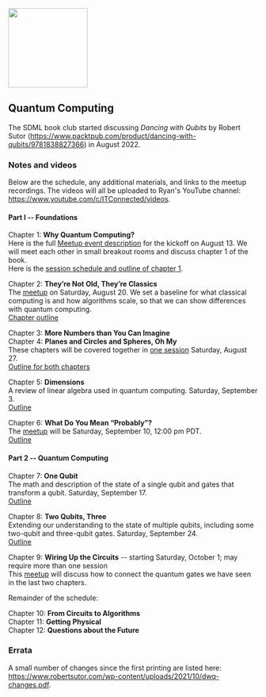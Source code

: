 <img src="https://github.com/SanDiegoMachineLearning/bookclub/blob/master/images/dancing_with_qubits.png?raw=true" width="160">

## Quantum Computing

The SDML book club started discussing *Dancing with Qubits* by Robert Sutor (https://www.packtpub.com/product/dancing-with-qubits/9781838827366) in August 2022. 

### Notes and videos
Below are the schedule, any additional materials, and links to the meetup recordings.  The videos will all be uploaded to Ryan's YouTube channel:  https://www.youtube.com/c/ITConnected/videos.

#### Part I -- Foundations

Chapter 1:  **Why Quantum Computing?** \
Here is the full [Meetup event description](https://www.meetup.com/san-diego-machine-learning/events/287313636/) for the kickoff on August 13. 
We will meet each other in small breakout rooms and discuss chapter 1 of the book. \
Here is the [session schedule and outline of chapter 1](https://docs.google.com/document/d/1ckVprsqS7mXo9Q_4nBs6EBCIbNW30BUMu-r0Ix1c34s/edit?usp=sharing).

Chapter 2:  **They’re Not Old, They’re Classics** \
The [meetup](https://www.meetup.com/san-diego-machine-learning/events/287822260/) on Saturday, August 20.
We set a baseline for what classical computing is and how algorithms scale, so that we can show differences with quantum computing. \
[Chapter outline](https://docs.google.com/document/d/1ZT-70btTopR3ZZksr-M1-SCTnhXwy0lpNQK-ZCeVzew/edit?usp=sharing)

Chapter 3:  **More Numbers than You Can Imagine** \
Chapter 4:  **Planes and Circles and Spheres, Oh My** \
These chapters will be covered together in [one session](https://www.meetup.com/san-diego-machine-learning/events/287949752/) Saturday, August 27. \
[Outline for both chapters](https://docs.google.com/document/d/1VNqj5gDw2zHtXBsB0Ha9OPspLt2XIdveRSxL8E8TA_o/edit?usp=sharing)

Chapter 5:  **Dimensions** \
A review of linear algebra used in quantum computing.  Saturday, September 3. \
[Outline](https://docs.google.com/document/d/1F0sPm84bwlGh2Q5Xr6D_6bpmzf-mjb-5GjQWbvT3a5I/edit?usp=sharing)

Chapter 6:  **What Do You Mean “Probably”?** \
The [meetup](https://www.meetup.com/san-diego-machine-learning/events/288229350/) will be Saturday, September 10, 12:00 pm PDT. \
[Outline](https://docs.google.com/document/d/1VNdw-5w3BduVCoY2Zt5I6AVVYrbX3SzgeymEYOkUAH8/edit?usp=sharing)

#### Part 2 -- Quantum Computing

Chapter 7:  **One Qubit** \
The math and description of the state of a single qubit and gates that transform a qubit.  Saturday, September 17. \
[Outline](https://docs.google.com/document/d/1CF4FkvO1wAPBE_p1Zqh4gTfGa_wRBnO2jKlWa3Yav1A/edit?usp=sharing)

Chapter 8:  **Two Qubits, Three** \
Extending our understanding to the state of multiple qubits, including some two-qubit and three-qubit gates.  Saturday, September 24. \
[Outline](https://docs.google.com/document/d/1ibJWdcx36x1NCBV2tiSdlveO8PvmXri08kisRY0GLtA/edit?usp=sharing)

Chapter 9:  **Wiring Up the Circuits**  -- starting Saturday, October 1; may require more than one session \
This [meetup](https://www.meetup.com/san-diego-machine-learning/events/288687223/) will discuss how to connect the quantum gates we have seen in the last two chapters.


Remainder of the schedule:

Chapter 10:  **From Circuits to Algorithms** \
Chapter 11:  **Getting Physical** \
Chapter 12:  **Questions about the Future** 


### Errata
A small number of changes since the first printing are listed here:  https://www.robertsutor.com/wp-content/uploads/2021/10/dwq-changes.pdf.

<br>
<br>

